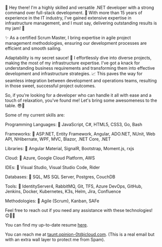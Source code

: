 👋 Hey there! I'm a highly skilled and versatile .NET developer with a strong command over full-stack development. 💪 With more than 15 years of experience in the IT industry, I've gained extensive expertise in infrastructure management, and I must say, delivering outstanding results is my jam! 🚀

✨ As a certified Scrum Master, I bring expertise in agile project management methodologies, ensuring our development processes are efficient and smooth sailing.

Adaptability is my secret sauce! 🌟 I effortlessly dive into diverse projects, making the most of my infrastructure expertise. I've got a knack for understanding business requirements and transforming them into effective development and infrastructure strategies. 📈 This paves the way for seamless integration between development and operations teams, resulting in those sweet, successful project outcomes.

So, if you're looking for a developer who can handle it all with ease and a touch of relaxation, you've found me! Let's bring some awesomeness to the table. 😎🚀

Some of my current skills are:

Programming Languages:
🔹 JavaScript, C#, HTML5, CSS3, Go, Bash

Frameworks:
🔹 ASP.NET, Entity Framework, Angular, ADO.NET, NUnit, Web API, NHibernate, WPF, MVC, Blazor, .NET Core, .NET

Libraries:
🔹 Angular Material, SignalR, Bootstrap, Moment.js, rxjs

Cloud:
🔹 Azure, Google Cloud Platform, AWS

IDEs:
🔹 Visual Studio, Visual Studio Code, Rider

Databases:
🔹 SQL, MS SQL Server, Postgres, CouchDB

Tools:
🔹 IdentityServer4, RabbitMQ, Git, TFS, Azure DevOps, GitHub, Jenkins, Docker, Kubernetes, K3s, Helm, Jira, Confluence

Methodologies:
🔹 Agile (Scrum), Kanban, SAFe

Feel free to reach out if you need any assistance with these technologies! 😊👨‍💻

You can find my up-to-date resume [here](https://file.notion.so/f/s/5acfc4d0-10b2-4ecd-9261-76d632559122/Jorge_Tarantino_Resume_English.pdf?id=4c4fd852-7f42-47d1-91f2-2c4dd7f82a5e&table=block&spaceId=83839c98-0738-4154-985a-48de05ec0766&expirationTimestamp=1687200220442&signature=Kp4GYu1kepkfkVEn3rGlKEu7A74a_1peSZFvHjEO3KA&downloadName=Jorge+Tarantino+Resume+English.pdf).

You can reach me at [taunt.opinion-0t@icloud.com](mailto:taunt.opinion-0t@icloud.com). (This is a real email but with an extra wall layer to protect me from Spam).

